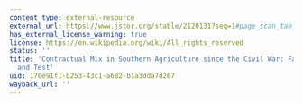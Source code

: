 ```yaml
---
content_type: external-resource
external_url: https://www.jstor.org/stable/2120131?seq=1#page_scan_tab_contents
has_external_license_warning: true
license: https://en.wikipedia.org/wiki/All_rights_reserved
status: ''
title: 'Contractual Mix in Southern Agriculture since the Civil War: Facts, Hypotheses,
  and Test'
uid: 170e91f1-b253-43c1-a682-b1a3dda7d267
wayback_url: ''
---
```

